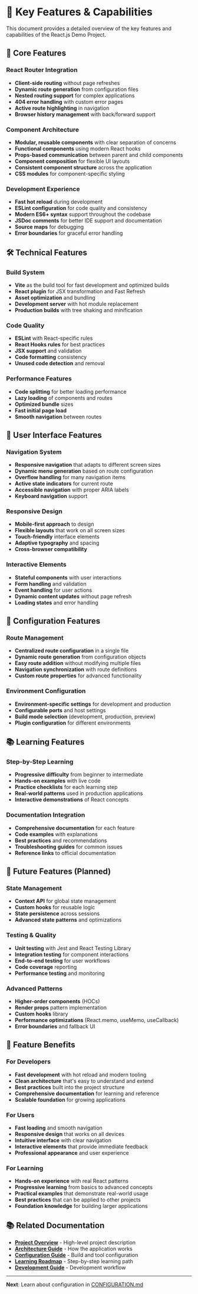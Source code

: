 # 🎯 Key Features & Capabilities

This document provides a detailed overview of the key features and capabilities of the React.js Demo Project.

## 🚀 Core Features

### React Router Integration
- **Client-side routing** without page refreshes
- **Dynamic route generation** from configuration files
- **Nested routing support** for complex applications
- **404 error handling** with custom error pages
- **Active route highlighting** in navigation
- **Browser history management** with back/forward support

### Component Architecture
- **Modular, reusable components** with clear separation of concerns
- **Functional components** using modern React hooks
- **Props-based communication** between parent and child components
- **Component composition** for flexible UI layouts
- **Consistent component structure** across the application
- **CSS modules** for component-specific styling

### Development Experience
- **Fast hot reload** during development
- **ESLint configuration** for code quality and consistency
- **Modern ES6+ syntax** support throughout the codebase
- **JSDoc comments** for better IDE support and documentation
- **Source maps** for debugging
- **Error boundaries** for graceful error handling

## 🛠️ Technical Features

### Build System
- **Vite** as the build tool for fast development and optimized builds
- **React plugin** for JSX transformation and Fast Refresh
- **Asset optimization** and bundling
- **Development server** with hot module replacement
- **Production builds** with tree shaking and minification

### Code Quality
- **ESLint** with React-specific rules
- **React Hooks rules** for best practices
- **JSX support** and validation
- **Code formatting** consistency
- **Unused code detection** and removal

### Performance Features
- **Code splitting** for better loading performance
- **Lazy loading** of components and routes
- **Optimized bundle** sizes
- **Fast initial page load**
- **Smooth navigation** between routes

## 📱 User Interface Features

### Navigation System
- **Responsive navigation** that adapts to different screen sizes
- **Dynamic menu generation** based on route configuration
- **Overflow handling** for many navigation items
- **Active state indicators** for current route
- **Accessible navigation** with proper ARIA labels
- **Keyboard navigation** support

### Responsive Design
- **Mobile-first approach** to design
- **Flexible layouts** that work on all screen sizes
- **Touch-friendly** interface elements
- **Adaptive typography** and spacing
- **Cross-browser compatibility**

### Interactive Elements
- **Stateful components** with user interactions
- **Form handling** and validation
- **Event handling** for user actions
- **Dynamic content updates** without page refresh
- **Loading states** and error handling

## 🔧 Configuration Features

### Route Management
- **Centralized route configuration** in a single file
- **Dynamic route generation** from configuration objects
- **Easy route addition** without modifying multiple files
- **Navigation synchronization** with route definitions
- **Custom route properties** for advanced functionality

### Environment Configuration
- **Environment-specific settings** for development and production
- **Configurable ports** and host settings
- **Build mode selection** (development, production, preview)
- **Plugin configuration** for different environments

## 📚 Learning Features

### Step-by-Step Learning
- **Progressive difficulty** from beginner to intermediate
- **Hands-on examples** with live code
- **Practice checklists** for each learning step
- **Real-world patterns** used in production applications
- **Interactive demonstrations** of React concepts

### Documentation Integration
- **Comprehensive documentation** for each feature
- **Code examples** with explanations
- **Best practices** and recommendations
- **Troubleshooting guides** for common issues
- **Reference links** to official documentation

## 🔮 Future Features (Planned)

### State Management
- **Context API** for global state management
- **Custom hooks** for reusable logic
- **State persistence** across sessions
- **Advanced state patterns** and optimizations

### Testing & Quality
- **Unit testing** with Jest and React Testing Library
- **Integration testing** for component interactions
- **End-to-end testing** for user workflows
- **Code coverage** reporting
- **Performance testing** and monitoring

### Advanced Patterns
- **Higher-order components** (HOCs)
- **Render props** pattern implementation
- **Custom hooks** library
- **Performance optimizations** (React.memo, useMemo, useCallback)
- **Error boundaries** and fallback UI

## 🌟 Feature Benefits

### For Developers
- **Fast development** with hot reload and modern tooling
- **Clean architecture** that's easy to understand and extend
- **Best practices** built into the project structure
- **Comprehensive documentation** for learning and reference
- **Scalable foundation** for growing applications

### For Users
- **Fast loading** and smooth navigation
- **Responsive design** that works on all devices
- **Intuitive interface** with clear navigation
- **Interactive elements** that provide immediate feedback
- **Professional appearance** and user experience

### For Learning
- **Hands-on experience** with real React patterns
- **Progressive learning** from basics to advanced concepts
- **Practical examples** that demonstrate real-world usage
- **Best practices** that can be applied to other projects
- **Foundation knowledge** for building larger applications

## 📚 Related Documentation

- **[Project Overview](./PROJECT_OVERVIEW.md)** - High-level project description
- **[Architecture Guide](./ARCHITECTURE.md)** - How the application works
- **[Configuration Guide](./CONFIGURATION.md)** - Build and tool configuration
- **[Learning Roadmap](./LEARNING.md)** - Step-by-step learning path
- **[Development Guide](./DEVELOPMENT.md)** - Development workflow

---

**Next**: Learn about configuration in [CONFIGURATION.md](./CONFIGURATION.md)
